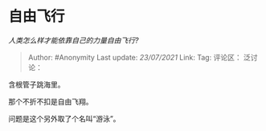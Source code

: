 # 自由飞行
*人类怎么样才能依靠自己的力量自由飞行?*

> Author: #Anonymity
> Last update: *23/07/2021*
> Link:
> Tag:
> 评论区：
> 泛讨论：

含根管子跳海里。

那个不折不扣是自由飞翔。

问题是这个另外取了个名叫“游泳”。
